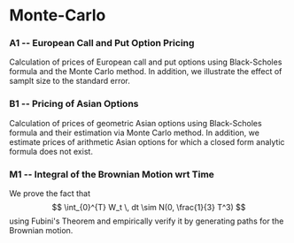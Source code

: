 # Monte-Carlo

### A1 -- European Call and Put Option Pricing
Calculation of prices of European call and put options using Black-Scholes formula and the Monte Carlo method. In addition, we illustrate the effect of
samplt size to the standard error.

### B1 -- Pricing of Asian Options
Calculation of prices of geometric Asian options using Black-Scholes formula and their estimation via Monte Carlo method. In addition, we estimate
prices of arithmetic Asian options for which a closed form analytic formula does not exist.

### M1 -- Integral of the Brownian Motion wrt Time
We prove the fact that
$$
\int_{0}^{T} W_t \, dt \sim N(0, \frac{1}{3} T^3)
$$
using Fubini's Theorem and empirically verify it by generating paths for the Brownian motion.